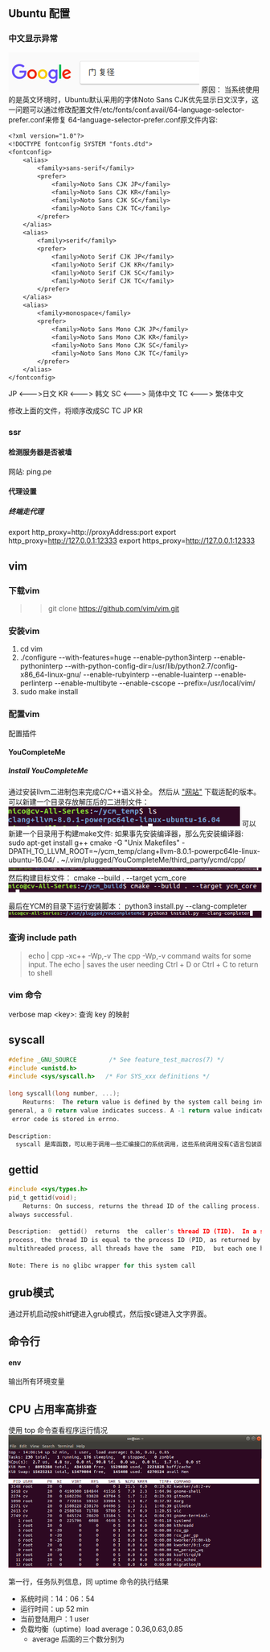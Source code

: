 ## Ubuntu 配置
### 
### 中文显示异常
![""](./photo/font.png)
原因：
当系统使用的是英文环境时，Ubuntu默认采用的字体Noto Sans CJK优先显示日文汉字，这一问题可以通过修改配置文件/etc/fonts/conf.avail/64-language-selector-prefer.conf来修复
64-language-selector-prefer.conf原文件内容:
```
<?xml version="1.0"?>
<!DOCTYPE fontconfig SYSTEM "fonts.dtd">
<fontconfig>
	<alias>
		<family>sans-serif</family>
		<prefer>
			<family>Noto Sans CJK JP</family>
			<family>Noto Sans CJK KR</family>
			<family>Noto Sans CJK SC</family>
			<family>Noto Sans CJK TC</family>
		</prefer>
	</alias>
	<alias>
		<family>serif</family>
		<prefer>
			<family>Noto Serif CJK JP</family>
			<family>Noto Serif CJK KR</family>
			<family>Noto Serif CJK SC</family>
			<family>Noto Serif CJK TC</family>
		</prefer>
	</alias>
	<alias>
		<family>monospace</family>
		<prefer>
			<family>Noto Sans Mono CJK JP</family>
			<family>Noto Sans Mono CJK KR</family>
			<family>Noto Sans Mono CJK SC</family>
			<family>Noto Sans Mono CJK TC</family>
		</prefer>
	</alias>
</fontconfig>
```
JP <--->日文
KR <---> 韩文
SC <---> 简体中文
TC <---> 繁体中文

修改上面的文件，将顺序改成SC TC JP KR

### ssr

#### 检测服务器是否被墙
网站: ping.pe

#### 代理设置
##### 终端走代理
export http_proxy=http://proxyAddress:port
export http_proxy=http://127.0.0.1:12333
export https_proxy=http://127.0.0.1:12333



## vim
### 下载vim 
>> git clone https://github.com/vim/vim.git

### 安装vim
1. cd vim
2.  ./configure --with-features=huge --enable-python3interp --enable-pythoninterp --with-python-config-dir=/usr/lib/python2.7/config-x86_64-linux-gnu/ --enable-rubyinterp --enable-luainterp --enable-perlinterp  --enable-multibyte --enable-cscope      --prefix=/usr/local/vim/
3. sudo make install

### 配置vim
配置插件
#### YouCompleteMe

##### Install YouCompleteMe
通过安装llvm二进制包来完成C\/C++语义补全。
然后从 ["网站"](http://releases.llvm.org/download.html) 下载适配的版本。
可以新建一个目录存放解压后的二进制文件：
![](./photo/clang.png)
可以新建一个目录用于构建make文件:
如果事先安装编译器，那么先安装编译器: sudo apt-get install g\++
cmake -G "Unix Makefiles" -DPATH_TO_LLVM_ROOT=~/ycm_temp/clang+llvm-8.0.1-powerpc64le-linux-ubuntu-16.04/ . ~/.vim/plugged/YouCompleteMe/third_party/ycmd/cpp/
![](./photo/cmake.png)
然后构建目标文件：
cmake --build . --target ycm_core
![](./photo/build.png)

最后在YCM的目录下运行安装脚本：
python3 install.py --clang-completer
![](./photo/ycm.png)

### 查询 include path
> echo | cpp -xc++ -Wp,-v
The cpp -Wp,-v command waits for some input. The echo | saves the user needing Ctrl + D or Ctrl + C to return to shell
### vim 命令
verbose map \<key>: 查询 key 的映射


















## syscall
```c
#define _GNU_SOURCE         /* See feature_test_macros(7) */
#include <unistd.h>
#include <sys/syscall.h>   /* For SYS_xxx definitions */

long syscall(long number, ...);
	Reuturns:  The return value is defined by the system call being invoked.  In 
general, a 0 return value indicates success. A -1 return value indicates an error, and an
 error code is stored in errno.

Description:
  syscall 是库函数，可以用于调用一些汇编接口的系统调用，这些系统调用没有C语言包装函数。
```











## gettid
```c
#include <sys/types.h>
pid_t gettid(void);
	Returns: On success, returns the thread ID of the calling process. This call is 
always successful.

Description:  gettid()  returns  the  caller's thread ID (TID).  In a single-threaded 
process, the thread ID is equal to the process ID (PID, as returned by getpid(2)).  In a 
multithreaded process, all threads have the  same  PID,  but each one has a unique TID.

Note: There is no glibc wrapper for this system call
```


## grub模式
通过开机启动按shitf键进入grub模式，然后按c键进入文字界面。

## 命令行
#### env
输出所有环境变量

## CPU 占用率高排查
使用 top 命令查看程序运行情况
![](./photo/top.png)

第一行，任务队列信息，同 uptime 命令的执行结果
- 系统时间：14：06：54
- 运行时间：up 52 min
- 当前登陆用户：1 user
- 负载均衡（uptime）load average：0.36,0.63,0.85
	- average 后面的三个数分别为